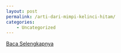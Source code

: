 ```yaml
---
layout: post
permalink: /arti-dari-mimpi-kelinci-hitam/
categories:
    - Uncategorized
---
```


[Baca Selengkapnya](/07)